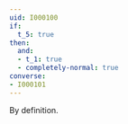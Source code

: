 ```yaml
---
uid: I000100
if:
  t_5: true
then:
  and:
  - t_1: true
  - completely-normal: true
converse:
- I000101
---
```

By definition.

